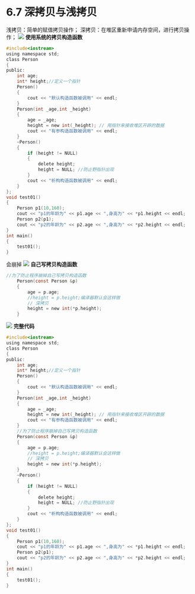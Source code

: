 # 6.7 深拷贝与浅拷贝

浅拷贝：简单的赋值拷贝操作；
深拷贝：在堆区重新申请内存空间，进行拷贝操作；
![](https://test-123456-md-images.oss-cn-beijing.aliyuncs.com/img/image-20220403154332310.png#crop=0&crop=0&crop=1&crop=1&id=URyO5&originHeight=890&originWidth=1982&originalType=binary&ratio=1&rotation=0&showTitle=false&status=done&style=none&title=)
**使用系统的拷贝构造函数**
```c
#include<iostream>
using namespace std;
class Person
{
public:
	int age;
	int* height;//定义一个指针
	Person()
	{
		cout << "默认构造函数被调用" << endl;
	}
	Person(int _age,int _height)
	{
		age = _age;
		height = new int(_height); // 用指针来接收堆区开辟的数据
		cout << "有参构造函数被调用" << endl;
	}
	~Person()
	{
		if (height != NULL)
		{
			delete height;
			height = NULL; //防止野指针出现
		}
		cout << "析构构造函数被调用" << endl;
	}
};
void test01()
{
	Person p1(10,160);
	cout << "p1的年龄为" << p1.age << ",身高为" << *p1.height << endl;
	Person p2(p1);
	cout << "p2的年龄为" << p2.age << ",身高为" << *p2.height << endl;
}
int main()
{
	test01();
}
```
会崩掉
![](https://test-123456-md-images.oss-cn-beijing.aliyuncs.com/img/image-20220403155840450.png#crop=0&crop=0&crop=1&crop=1&id=rY2sj&originHeight=375&originWidth=600&originalType=binary&ratio=1&rotation=0&showTitle=false&status=done&style=none&title=)
**自己写拷贝构造函数**
```c
//为了防止程序崩掉自己写拷贝构造函数
	Person(const Person &p)
	{
		age = p.age;
		//height = p.height;编译器默认会这样做
		// 深拷贝
		height = new int(*p.height);
	}
```
![](https://test-123456-md-images.oss-cn-beijing.aliyuncs.com/img/image-20220403160219989.png#crop=0&crop=0&crop=1&crop=1&id=mAZEy&originHeight=953&originWidth=1559&originalType=binary&ratio=1&rotation=0&showTitle=false&status=done&style=none&title=)
**完整代码**
```c
#include<iostream>
using namespace std;
class Person
{
public:
	int age;
	int* height;//定义一个指针
	Person()
	{
		cout << "默认构造函数被调用" << endl;
	}
	Person(int _age,int _height)
	{
		age = _age;
		height = new int(_height); // 用指针来接收堆区开辟的数据
		cout << "有参构造函数被调用" << endl;
	}
	//为了防止程序崩掉自己写拷贝构造函数
	Person(const Person &p)
	{
		age = p.age;
		//height = p.height;编译器默认会这样做
		// 深拷贝
		height = new int(*p.height);
	}
	~Person()
	{
		if (height != NULL)
		{
			delete height;
			height = NULL; //防止野指针出现
		}
		cout << "析构构造函数被调用" << endl;
	}
};
void test01()
{
	Person p1(10,160);
	cout << "p1的年龄为" << p1.age << ",身高为" << *p1.height << endl;
	Person p2(p1);
	cout << "p2的年龄为" << p2.age << ",身高为" << *p2.height << endl;
}
int main()
{
	test01();
}
```